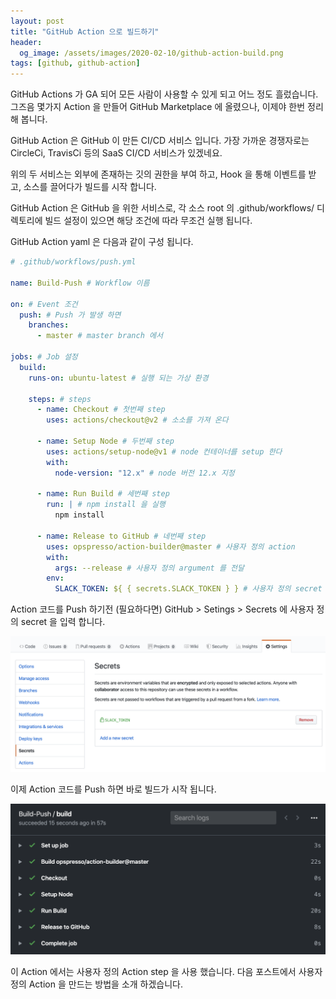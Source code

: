 ```yaml
---
layout: post
title: "GitHub Action 으로 빌드하기"
header:
  og_image: /assets/images/2020-02-10/github-action-build.png
tags: [github, github-action]
---
```


GitHub Actions 가 GA 되어 모든 사람이 사용할 수 있게 되고 어느 정도 흘렀습니다.
그즈음 몇가지 Action 을 만들어 GitHub Marketplace 에 올렸으나, 이제야 한번 정리해 봅니다.

GitHub Action 은 GitHub 이 만든 CI/CD 서비스 입니다.
가장 가까운 경쟁자로는 CircleCi, TravisCi 등의 SaaS CI/CD 서비스가 있겠네요.

위의 두 서비스는 외부에 존재하는 깃의 권한을 부여 하고, Hook 을 통해 이벤트를 받고, 소스를 끌어다가 빌드를 시작 합니다.

GitHub Action 은 GitHub 을 위한 서비스로, 각 소스 root 의 .github/workflows/ 디렉토리에 빌드 설정이 있으면 해당 조건에 따라 무조건 실행 됩니다.

GitHub Action yaml 은 다음과 같이 구성 됩니다.

```yaml
# .github/workflows/push.yml

name: Build-Push # Workflow 이름

on: # Event 조건
  push: # Push 가 발생 하면
    branches:
      - master # master branch 에서

jobs: # Job 설정
  build:
    runs-on: ubuntu-latest # 실행 되는 가상 환경

    steps: # steps
      - name: Checkout # 첫번째 step
        uses: actions/checkout@v2 # 소소를 가져 온다

      - name: Setup Node # 두번째 step
        uses: actions/setup-node@v1 # node 컨테이너를 setup 한다
        with:
          node-version: "12.x" # node 버전 12.x 지정

      - name: Run Build # 세번째 step
        run: | # npm install 을 실행
          npm install

      - name: Release to GitHub # 네번째 step
        uses: opspresso/action-builder@master # 사용자 정의 action
        with:
          args: --release # 사용자 정의 argument 를 전달
        env:
          SLACK_TOKEN: ${ { secrets.SLACK_TOKEN } } # 사용자 정의 secret 을 전달
```

Action 코드를 Push 하기전 (필요하다면) GitHub > Setings > Secrets 에 사용자 정의 secret 을 입력 합니다.

![guthub-secrets](/assets/images/2020-02-10/github-secrets.png)

이제 Action 코드를 Push 하면 바로 빌드가 시작 됩니다.

![guthub-action-build](/assets/images/2020-02-10/github-action-build.png)

이 Action 에서는 사용자 정의 Action step 을 사용 했습니다.
다음 포스트에서 사용자 정의 Action 을 만드는 방법을 소개 하겠습니다.
